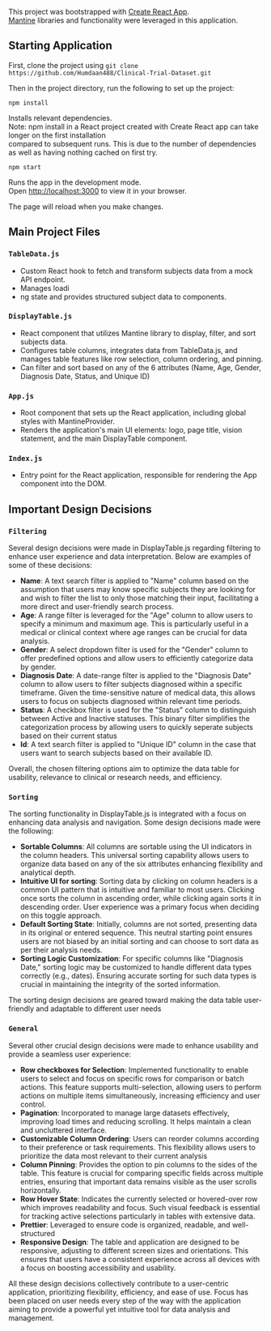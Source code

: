 This project was bootstrapped with [Create React App](https://github.com/facebook/create-react-app).\
[Mantine](https://ui.mantine.dev/) libraries and functionality were leveraged in this application.

## Starting Application
First, clone the project using `git clone https://github.com/Humdaan488/Clinical-Trial-Dataset.git`

Then in the project directory, run the following to set up the project:

`npm install`

Installs relevant dependencies. \
Note: npm install in a React project created with Create React app can take longer on the first installation\
compared to subsequent runs. This is due to the number of dependencies as well as having nothing cached on first try.

 `npm start`

Runs the app in the development mode.\
Open [http://localhost:3000](http://localhost:3000) to view it in your browser.

The page will reload when you make changes.

## Main Project Files

### `TableData.js`
- Custom React hook to fetch and transform subjects data from a mock API endpoint.
- Manages loadi
- ng state and provides structured subject data to components.
### `DisplayTable.js`
- React component that utilizes Mantine library to display, filter, and sort subjects data.
- Configures table columns, integrates data from TableData.js, and manages table features like row selection, column ordering, and pinning.
- Can filter and sort based on any of the 6 attributes (Name, Age, Gender, Diagnosis Date, Status, and Unique ID)
### `App.js`
- Root component that sets up the React application, including global styles with MantineProvider.
- Renders the application's main UI elements: logo, page title, vision statement, and the main DisplayTable component.
### `Index.js`
- Entry point for the React application, responsible for rendering the App component into the DOM.

## Important Design Decisions
### `Filtering`
Several design decisions were made in DisplayTable.js regarding filtering to enhance user experience and data interpretation. Below are examples of some of these decisions:
- **Name**: A text search filter is applied to "Name" column based on the assumption that users may know specific subjects they are looking for and wish to filter the list to only those matching their input, facilitating a more direct and user-friendly search process.
- **Age**: A range filter is leveraged for the "Age" column to allow users to specify a minimum and maximum age. This is particularly useful in a medical or clinical context where age ranges can be crucial for data analysis.
- **Gender**: A select dropdown filter is used for the "Gender" column to offer predefined options and allow users to efficiently categorize data by gender.
- **Diagnosis Date**: A date-range filter is applied to the "Diagnosis Date" column to allow users to filter subjects diagnosed within a specific timeframe. Given the time-sensitive nature of medical data, this allows users to focus on subjects diagnosed within relevant time periods.
- **Status**: A checkbox filter is used for the "Status" column to distinguish between Active and Inactive statuses. This binary filter simplifies the categorization process by allowing users to quickly seperate subjects based on their current status
- **Id**: A text search filter is applied to "Unique ID" column in the case that users want to search subjects based on their available ID.

Overall, the chosen filtering options aim to optimize the data table for usability, relevance to clinical or research needs, and efficiency.

### `Sorting`
The sorting functionality in DisplayTable.js is integrated with a focus on enhancing data analysis and navigation. Some design decisions made were the following:
- **Sortable Columns**: All columns are sortable using the UI indicators in the column headers. This universal sorting capability allows users to organize data based on any of the six attributes enhancing flexibility and analytical depth.
- **Intuitive UI for sorting**: Sorting data by clicking on column headers is a common UI pattern that is intuitive and familiar to most users. Clicking once sorts the column in ascending order, while clicking again sorts it in descending order. User experience was a primary focus when deciding on this toggle approach.
- **Default Sorting State**: Initially, columns are not sorted, presenting data in its original or entered sequence. This neutral starting point ensures users are not biased by an initial sorting and can choose to sort data as per their analysis needs.
- **Sorting Logic Customization**: For specific columns like "Diagnosis Date," sorting logic may be customized to handle different data types correctly (e.g., dates). Ensuring accurate sorting for such data types is crucial in maintaining the integrity of the sorted information.

The sorting design decisions are geared toward making the data table user-friendly and adaptable to different user needs  
### `General`
Several other crucial design decisions were made to enhance usability and provide a seamless user experience:
- **Row checkboxes for Selection**: Implemented functionality to enable users to select and focus on specific rows for comparison or batch actions. This feature supports multi-selection, allowing users to perform actions on multiple items simultaneously, increasing efficiency and user control.
- **Pagination**: Incorporated to manage large datasets effectively, improving load times and reducing scrolling. It helps maintain a clean and uncluttered interface.
- **Customizable Column Ordering**: Users can reorder columns according to their preference or task requirements. This flexibility allows users to prioritize the data most relevant to their current analysis
- **Column Pinning**: Provides the option to pin columns to the sides of the table. This feature is crucial for comparing specific fields across multiple entries, ensuring that important data remains visible as the user scrolls horizontally.
- **Row Hover State**: Indicates the currently selected or hovered-over row which improves readability and focus. Such visual feedback is essential for tracking active selections particularly in tables with extensive data.
- **Prettier**: Leveraged to ensure code is organized, readable, and well-structured
- **Responsive Design**: The table and application are designed to be responsive, adjusting to different screen sizes and orientations. This ensures that users have a consistent experience across all devices with a focus on boosting accessibility and usability.

All these design decisions collectively contribute to a user-centric application, prioritizing flexibility, efficiency, and ease of use. Focus has been placed on user needs every step of the way with the application aiming to provide a powerful yet intuitive tool for data analysis and management.
